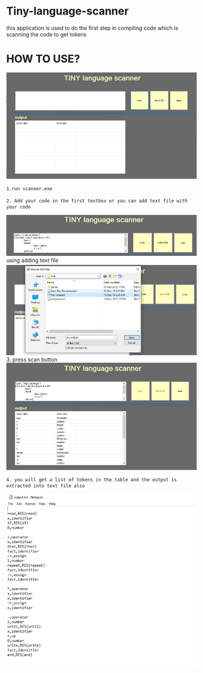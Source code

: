 # Tiny-language-scanner
this application is used to do the first step in compiling code which is scanning the code to get tokens

# HOW TO USE?
![](images/1.jpg)

	1.run scanner.exe

	2. Add your code in the first textbox or you can add text file with your code
![](images/2.jpg)
	using adding text file
![](images/3.jpg)
	3. press scan button
![](images/4.jpg)

	
	
	4. you will get a list of tokens in the table and the output is extracted into text file also
	
![](images/5.jpg)


